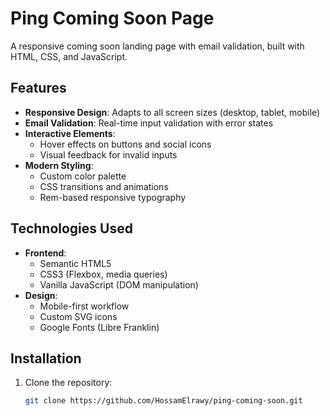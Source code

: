 # Ping Coming Soon Page

A responsive coming soon landing page with email validation, built with HTML, CSS, and JavaScript.

## Features

- **Responsive Design**: Adapts to all screen sizes (desktop, tablet, mobile)
- **Email Validation**: Real-time input validation with error states
- **Interactive Elements**:
  - Hover effects on buttons and social icons
  - Visual feedback for invalid inputs
- **Modern Styling**:
  - Custom color palette
  - CSS transitions and animations
  - Rem-based responsive typography

## Technologies Used

- **Frontend**:
  - Semantic HTML5
  - CSS3 (Flexbox, media queries)
  - Vanilla JavaScript (DOM manipulation)
- **Design**:
  - Mobile-first workflow
  - Custom SVG icons
  - Google Fonts (Libre Franklin)

## Installation

1. Clone the repository:
   ```bash
   git clone https://github.com/HossamElrawy/ping-coming-soon.git

